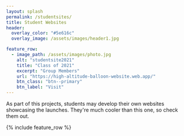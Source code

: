```yaml
---
layout: splash
permalink: /studentsites/
title: Student Websites
header:
  overlay_color: "#5e616c"
  overlay_image: /assets/images/header1.jpg

feature_row:
  - image_path: /assets/images/photo.jpg
    alt: "studentsite2021"
    title: "Class of 2021"
    excerpt: "Group Members"
    url: "https://high-altitude-balloon-website.web.app/"
    btn_class: "btn--primary"
    btn_label: "Visit"  
---
```


As part of this projects, students may develop their own websites showcasing the launches. They're much cooler than this one, so check them out.

{% include feature_row %}
